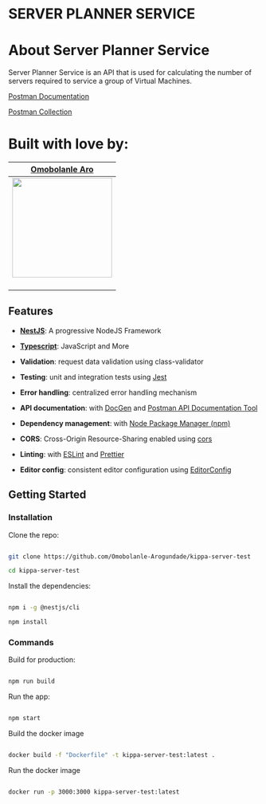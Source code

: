 
# SERVER PLANNER SERVICE

# About Server Planner Service

Server Planner Service is an API that is used for calculating the number of servers required to service a group of Virtual Machines.

[Postman Documentation](https://documenter.getpostman.com/view/6660848/UVRHghuy)

[Postman Collection](https://www.getpostman.com/collections/7e7cecd688514f113c35)


# Built with love by:

|                                        [Omobolanle Aro](https://github.com/Omobolanle-Arogundade)                                         |
| :---------------------------------------------------------------------------------------------------------------------------------------: |
| [<img src="https://i.ibb.co/hXrQx86/id.jpg" width = "200" />](https://github.com/Omobolanle-Arogundade) |
| [<img src="https://static.licdn.com/sc/h/al2o9zrvru7aqj8e1x2rzsrca" width="15"> ](https://www.linkedin.com/in/omobolanle-aro-00a98a172/)  |  |

## Features

- **[NestJS](https://nestjs.com/)**: A progressive NodeJS Framework

- **[Typescript](https://www.typescriptlang.org/)**: JavaScript and More

- **Validation**: request data validation using class-validator

- **Testing**: unit and integration tests using [Jest](https://jestjs.io)

- **Error handling**: centralized error handling mechanism

- **API documentation**: with [DocGen](https://github.com/thedevsaddam/docgen) and [Postman API Documentation Tool](https://www.postman.com/api-documentation-tool/)

- **Dependency management**: with [Node Package Manager (npm)](https://www.npmjs.com/)

- **CORS**: Cross-Origin Resource-Sharing enabled using [cors](https://github.com/expressjs/cors)

- **Linting**: with [ESLint](https://eslint.org) and [Prettier](https://prettier.io)

- **Editor config**: consistent editor configuration using [EditorConfig](https://editorconfig.org)

## Getting Started

### Installation

Clone the repo:

```bash

git clone https://github.com/Omobolanle-Arogundade/kippa-server-test

cd kippa-server-test

```

Install the dependencies:

```bash

npm i -g @nestjs/cli

npm install

```


### Commands


Build for production:

```bash

npm run build

```

Run the app:
```bash

npm start

```
Build the docker image
```bash

docker build -f "Dockerfile" -t kippa-server-test:latest .

```

Run the docker image
```bash

docker run -p 3000:3000 kippa-server-test:latest

```
